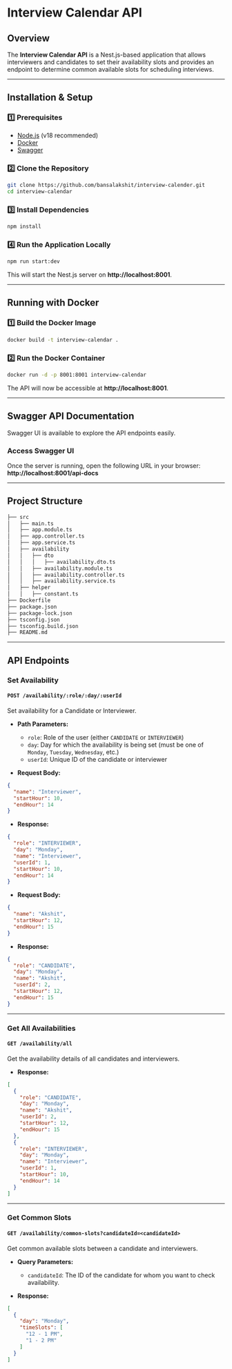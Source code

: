 
# Interview Calendar API

## Overview
The **Interview Calendar API** is a Nest.js-based application that allows interviewers and candidates to set their availability slots and provides an endpoint to determine common available slots for scheduling interviews.

---

## Installation & Setup

### **1️⃣ Prerequisites**
- [Node.js](https://nodejs.org/) (v18 recommended)
- [Docker](https://www.docker.com/get-started)
- [Swagger](https://swagger.io/docs)

### **2️⃣ Clone the Repository**
```sh
git clone https://github.com/bansalakshit/interview-calender.git
cd interview-calendar
```

### **3️⃣ Install Dependencies**
```sh
npm install
```

### **4️⃣ Run the Application Locally**
```sh
npm run start:dev
```

This will start the Nest.js server on **http://localhost:8001**.

---

## Running with Docker

### **1️⃣ Build the Docker Image**
```sh
docker build -t interview-calendar .
```

### **2️⃣ Run the Docker Container**
```sh
docker run -d -p 8001:8001 interview-calendar
```

The API will now be accessible at **http://localhost:8001**.

---

## Swagger API Documentation

Swagger UI is available to explore the API endpoints easily.

### Access Swagger UI

Once the server is running, open the following URL in your browser:
**http://localhost:8001/api-docs**

---

## Project Structure
```sh
├── src
│   ├── main.ts
│   ├── app.module.ts
│   ├── app.controller.ts
│   ├── app.service.ts
│   ├── availability
│   │   ├── dto
│   │   │   ├── availability.dto.ts
│   │   ├── availability.module.ts
│   │   ├── availability.controller.ts
│   │   ├── availability.service.ts
│   ├── helper
│   │   ├── constant.ts
├── Dockerfile
├── package.json
├── package-lock.json
├── tsconfig.json
├── tsconfig.build.json
├── README.md
```

---

## API Endpoints

### **Set Availability**

#### `POST /availability/:role/:day/:userId`

Set availability for a Candidate or Interviewer.

- **Path Parameters:**
  - `role`: Role of the user (either `CANDIDATE` or `INTERVIEWER`)
  - `day`: Day for which the availability is being set (must be one of `Monday`, `Tuesday`, `Wednesday`, etc.)
  - `userId`: Unique ID of the candidate or interviewer

- **Request Body:**
```json
{
  "name": "Interviewer",
  "startHour": 10,
  "endHour": 14
}
```

- **Response:**
```json
{
  "role": "INTERVIEWER",
  "day": "Monday",
  "name": "Interviewer",
  "userId": 1,
  "startHour": 10,
  "endHour": 14
}
```
  
- **Request Body:**
```json
{
  "name": "Akshit",
  "startHour": 12,
  "endHour": 15
}
```

- **Response:**
```json
{
  "role": "CANDIDATE",
  "day": "Monday",
  "name": "Akshit",
  "userId": 2,
  "startHour": 12,
  "endHour": 15
}
```

---

### **Get All Availabilities**

#### `GET /availability/all`

Get the availability details of all candidates and interviewers.

- **Response:**
```json
[
  {
    "role": "CANDIDATE",
    "day": "Monday",
    "name": "Akshit",
    "userId": 2,
    "startHour": 12,
    "endHour": 15
  },
  {
    "role": "INTERVIEWER",
    "day": "Monday",
    "name": "Interviewer",
    "userId": 1,
    "startHour": 10,
    "endHour": 14
  }
]
```

---

### **Get Common Slots**

#### `GET /availability/common-slots?candidateId=<candidateId>`

Get common available slots between a candidate and interviewers.

- **Query Parameters:**
  - `candidateId`: The ID of the candidate for whom you want to check availability.

- **Response:**
```json
[
  {
    "day": "Monday",
    "timeSlots": [
      "12 - 1 PM",
      "1 - 2 PM"
    ]
  }
]
```

